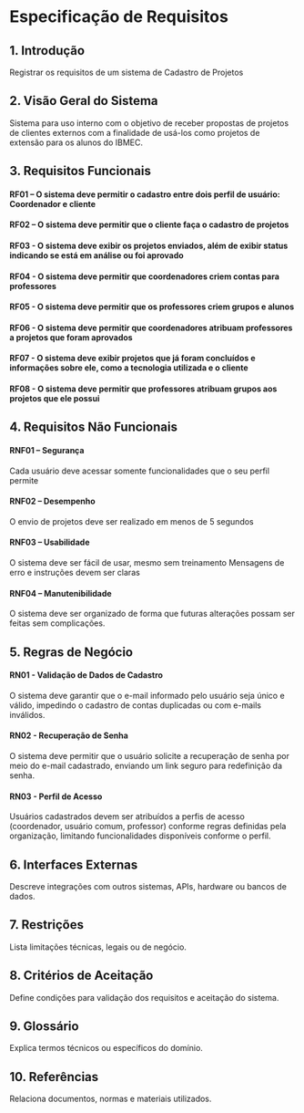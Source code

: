 # Especificação de Requisitos

## 1. Introdução
Registrar os requisitos de um sistema de Cadastro de Projetos

## 2. Visão Geral do Sistema
Sistema para uso interno com o objetivo de receber propostas de projetos de clientes externos com a finalidade de usá-los como projetos de extensão para os alunos do IBMEC.

## 3. Requisitos Funcionais

#### RF01 – O sistema deve permitir o cadastro entre dois perfil de usuário: Coordenador e cliente
#### RF02 – O sistema deve permitir que o cliente faça o cadastro de projetos
#### RF03 - O sistema deve exibir os projetos enviados, além de exibir status indicando se está em análise ou foi aprovado
#### RF04 - O sistema deve permitir que coordenadores criem contas para professores
#### RF05 - O sistema deve permitir que os professores criem grupos e alunos
#### RF06 - O sistema deve permitir que coordenadores atribuam professores a projetos que foram aprovados
#### RF07 - O sistema deve exibir projetos que já foram concluídos e informações sobre ele, como a tecnologia utilizada e o cliente
#### RF08 - O sistema deve permitir que professores atribuam grupos aos projetos que ele possui

## 4. Requisitos Não Funcionais

#### RNF01 – Segurança
Cada usuário deve acessar somente funcionalidades que o seu perfil permite

#### RNF02 – Desempenho
O envio de projetos deve ser realizado em menos de 5 segundos

#### RNF03 – Usabilidade
O sistema deve ser fácil de usar, mesmo sem treinamento
Mensagens de erro e instruções devem ser claras

#### RNF04 – Manutenibilidade
O sistema deve ser organizado de forma que futuras alterações possam ser feitas sem complicações.

## 5. Regras de Negócio

#### RN01 - Validação de Dados de Cadastro
O sistema deve garantir que o e-mail informado pelo usuário seja único e válido, impedindo o cadastro de contas duplicadas ou com e-mails inválidos.

#### RN02 - Recuperação de Senha
O sistema deve permitir que o usuário solicite a recuperação de senha por meio do e-mail cadastrado, enviando um link seguro para redefinição da senha.

#### RN03 - Perfil de Acesso
Usuários cadastrados devem ser atribuídos a perfis de acesso (coordenador, usuário comum, professor) conforme regras definidas pela organização, limitando funcionalidades disponíveis conforme o perfil.

## 6. Interfaces Externas
Descreve integrações com outros sistemas, APIs, hardware ou bancos de dados.

## 7. Restrições
Lista limitações técnicas, legais ou de negócio.

## 8. Critérios de Aceitação
Define condições para validação dos requisitos e aceitação do sistema.

## 9. Glossário
Explica termos técnicos ou específicos do domínio.

## 10. Referências
Relaciona documentos, normas e materiais utilizados.